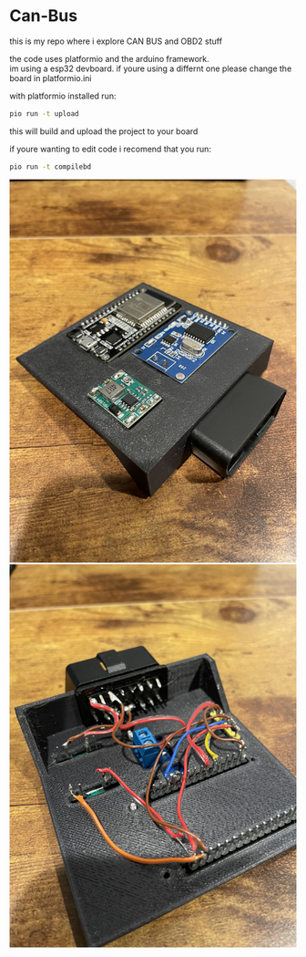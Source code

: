 # Can-Bus
this is my repo where i explore CAN BUS and OBD2 stuff  






the code uses platformio and the arduino framework.  
im using a esp32 devboard. if youre using a differnt one please change the board in platformio.ini  

with platformio installed run:
``` bash
pio run -t upload
```
this will build and upload the project to your board

if youre wanting to edit code i recomend that you run:
``` bash
pio run -t compilebd
```




![alt text](https://github.com/PurpleWazard/Can-Bus/blob/main/images/1.jpeg)
![alt text](https://github.com/PurpleWazard/Can-Bus/blob/main/images/2.jpeg)
